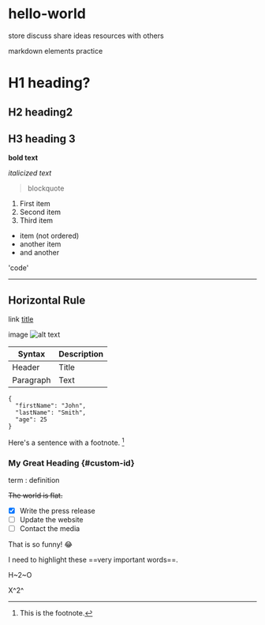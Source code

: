 # hello-world
store discuss share ideas resources with others

markdown elements practice

# H1 heading?
## H2 heading2
## H3 heading 3

**bold text**

*italicized text*

> blockquote

1. First item
2. Second item
3. Third item

- item (not ordered)
- another item
- and another

'code'

---
Horizontal Rule
---------------

link
[title](https://www/google.com)

image
![alt text](image.jpg)

| Syntax | Description |
| ----------- | ----------- |
| Header | Title |
| Paragraph | Text | 

```
{
  "firstName": "John",
  "lastName": "Smith",
  "age": 25
}
```

Here's a sentence with a footnote. [^1]

[^1]: This is the footnote. 

### My Great Heading {#custom-id}

term
: definition 

~~The world is flat.~~

- [x] Write the press release
- [ ] Update the website
- [ ] Contact the media

That is so funny! :joy: 

I need to highlight these ==very important words==.

H~2~O 

X^2^ 
